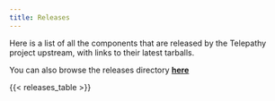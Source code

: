 ```yaml
---
title: Releases
---
```


Here is a list of all the components that are released by the Telepathy project upstream, with links to their latest tarballs.

You can also browse the releases directory **[here](http://telepathy.freedesktop.org/releases)**

{{< releases_table >}}

